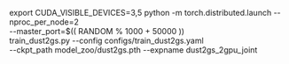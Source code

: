 export CUDA_VISIBLE_DEVICES=3,5
python -m torch.distributed.launch --nproc_per_node=2 \
       --master_port=$(( RANDOM % 1000 + 50000 )) \
       train_dust2gs.py --config configs/train_dust2gs.yaml \
       --ckpt_path model_zoo/dust2gs.pth --expname dust2gs_2gpu_joint